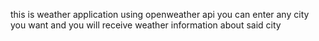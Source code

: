 this is weather application using openweather api
you can enter any city you want and you will receive weather 
information about said city